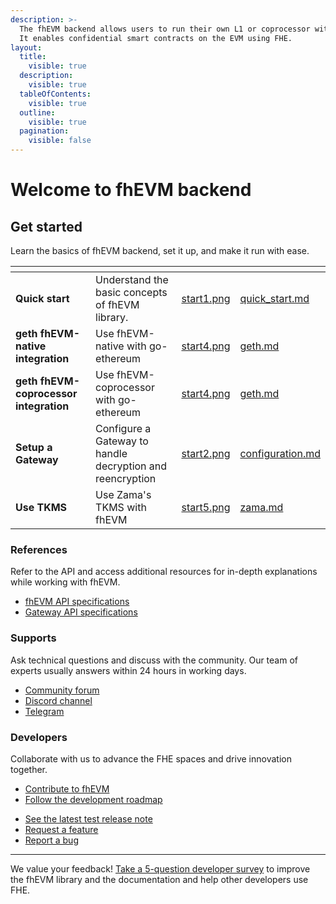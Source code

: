 ```yaml
---
description: >-
  The fhEVM backend allows users to run their own L1 or coprocessor with fhEVM technology.
  It enables confidential smart contracts on the EVM using FHE.
layout:
  title:
    visible: true
  description:
    visible: true
  tableOfContents:
    visible: true
  outline:
    visible: true
  pagination:
    visible: false
---
```


# Welcome to fhEVM backend

## Get started

Learn the basics of fhEVM backend, set it up, and make it run with ease.

<table data-card-size="large" data-view="cards"><thead><tr><th></th><th></th><th data-hidden data-card-cover data-type="files"></th><th data-hidden data-card-target data-type="content-ref"></th></tr></thead><tbody><tr><td><strong>Quick start</strong></td><td>Understand the basic concepts of fhEVM library.</td><td><a href=".gitbook/assets/start1.png">start1.png</a></td><td><a href="getting_started/quick_start.md">quick_start.md</a></td></tr><tr><td><strong>geth fhEVM-native integration</strong></td><td>Use fhEVM-native with go-ethereum</td><td><a href=".gitbook/assets/start4.png">start4.png</a></td><td><a href="getting_started/fhevm/native/geth.md">geth.md</a></td></tr>
<tr><td><strong>geth fhEVM-coprocessor integration</strong></td><td>Use fhEVM-coprocessor with go-ethereum</td><td><a href=".gitbook/assets/start4.png">start4.png</a></td><td><a href="getting_started/fhevm/coprocessor/geth.md">geth.md</a></td></tr><tr><td><strong>Setup a Gateway</strong></td><td>Configure a Gateway to handle decryption and reencryption</td><td><a href=".gitbook/assets/start2.png">start2.png</a></td><td><a href="getting_started/gateway/configuration.md">configuration.md</a></td></tr><tr><td><strong>Use TKMS</strong></td><td>Use Zama's TKMS with fhEVM</td><td><a href=".gitbook/assets/start5.png">start5.png</a></td><td><a href="getting_started/tkms/zama.md">zama.md</a></td></tr></tbody></table>

### References

Refer to the API and access additional resources for in-depth explanations while working with fhEVM.

- [fhEVM API specifications](references/fhevm_api.md)
- [Gateway API specifications](references/gateway_api.md)

### Supports

Ask technical questions and discuss with the community. Our team of experts usually answers within 24 hours in working days.

- [Community forum](https://community.zama.ai/c/fhevm/15)
- [Discord channel](https://discord.com/invite/fhe-org)
- [Telegram](https://t.me/+Ojt5y-I7oR42MTkx)

### Developers

Collaborate with us to advance the FHE spaces and drive innovation together.

- [Contribute to fhEVM](developer/contribute.md)
- [Follow the development roadmap](developer/roadmap.md)
<!-- markdown-link-check-disable -->
- [See the latest test release note](https://github.com/zama-ai/fhevm-backend/releases)
- [Request a feature](https://github.com/zama-ai/fhevm-backend/issues/new)
- [Report a bug](https://github.com/zama-ai/fhevm-backend/issues/new)
<!-- markdown-link-check-enable -->

---

We value your feedback! [Take a 5-question developer survey](http://zama.ai/developer-survey) to improve the fhEVM library and the documentation and help other developers use FHE.
